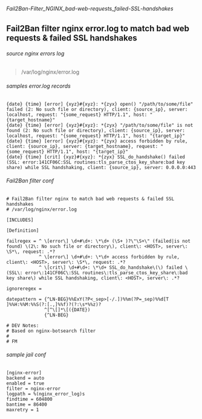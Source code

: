 ###### Fail2Ban-Filter_NGINX_bad-web-requests_failed-SSL-handshakes

## Fail2Ban filter nginx error.log to match bad web requests &amp; failed SSL handshakes

###### source nginx errors log
> /var/log/nginx/error.log

###### samples error.log records
```
{date} {time} [error] {xyz}#{xyz}: *{zyx} open() "/path/to/some/file" failed (2: No such file or directory), client: {source_ip}, server: localhost, request: "{some_request} HTTP/1.1", host: "{target_hostname}"
{date} {time} [error] {xyz}#{xyz}: *{zyx} "/path/to/some/file" is not found (2: No such file or directory), client: {source_ip}, server: localhost, request: "{some_request} HTTP/1.1", host: "{target_ip}"
{date} {time} [error] {xyz}#{xyz}: *{zyx} access forbidden by rule, client: {source_ip}, server: {target_hostname}, request: "{some_request} HTTP/1.1", host: "{target_ip}"
{date} {time} [crit] {xyz}#{xyz}: *{zyx} SSL_do_handshake() failed (SSL: error:141CF06C:SSL routines:tls_parse_ctos_key_share:bad key share) while SSL handshaking, client: {source_ip}, server: 0.0.0.0:443
```

###### Fail2Ban filter conf
```
# Fail2Ban filter nginx to match bad web requests & failed SSL handshakes
# /var/log/nginx/error.log

[INCLUDES]

[Definition]

failregex = ^ \[error\] \d+#\d+: \*\d+ (\S+ )?\"\S+\" (failed|is not found) \(2\: No such file or directory\), client\: <HOST>, server\: \S*\, request: .*?
            ^ \[error\] \d+#\d+: \*\d+ access forbidden by rule, client\: <HOST>, server\: \S*\, request: .*?
            ^ \[crit\] \d+#\d+: \*\d+ SSL_do_handshake\(\) failed \(SSL\: error\:141CF06C\:SSL routines\:tls_parse_ctos_key_share\:bad key share\) while SSL handshaking, client\: <HOST>, server\: .*?

ignoreregex =

datepattern = {^LN-BEG}%%ExY(?P<_sep>[-/.])%%m(?P=_sep)%%d[T ]%%H:%%M:%%S(?:[.,]%%f)?(?:\s*%%z)?
              ^[^\[]*\[({DATE})
              {^LN-BEG}

# DEV Notes:
# Based on nginx-botsearch filter
#
# FM
```

###### sample jail conf
```
[nginx-error]
backend = auto
enabled = true
filter = nginx-error
logpath = %(nginx_error_log)s
findtime = 604800
bantime = 86400
maxretry = 1
```
